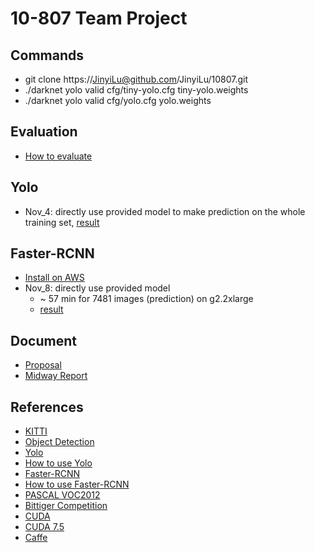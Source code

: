 # 10-807 Team Project

## Commands
* git clone https://JinyiLu@github.com/JinyiLu/10807.git
* ./darknet yolo valid cfg/tiny-yolo.cfg tiny-yolo.weights
* ./darknet yolo valid cfg/yolo.cfg yolo.weights

## Evaluation
* [How to evaluate](Evaluation.md)

## Yolo
* Nov_4: directly use provided model to make prediction on the whole training set, [result](results/yolo_Nov_4_rf/)

## Faster-RCNN
* [Install on AWS](InstallFRCNN.md)
* Nov_8: directly use provided model
    * ~ 57 min for 7481 images (prediction) on g2.2xlarge
    * [result](results/FRCNN_Nov_8_rf/)

## Document
* [Proposal](proposal/proposal10807.pdf)
* [Midway Report](midway/midwayreport.pdf)

## References
* [KITTI](http://www.cvlibs.net/datasets/kitti/eval_object.php)
* [Object Detection](https://www.zhihu.com/question/34223049/answer/110071873)
* [Yolo](http://pjreddie.com/darknet/yolo/)
* [How to use Yolo](http://blog.csdn.net/samylee/article/details/51729729)
* [Faster-RCNN](https://github.com/rbgirshick/py-faster-rcnn)
* [How to use Faster-RCNN](http://www.itdadao.com/articles/c15a253094p0.html)
* [PASCAL VOC2012](http://host.robots.ox.ac.uk/pascal/VOC/voc2012/htmldoc/devkit_doc.html#SECTION00050000000000000000)
* [Bittiger Competition](https://www.bittiger.io/competition)
* [CUDA](https://developer.nvidia.com/cuda-downloads)
* [CUDA 7.5](https://developer.nvidia.com/cuda-75-downloads-archive)
* [Caffe](http://caffe.berkeleyvision.org/install_apt.html)